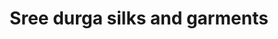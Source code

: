 ---
title: "Sree durga silks and garments"
url: /kollam/sree-durga-silks-and-garments/
shop: clothes
---